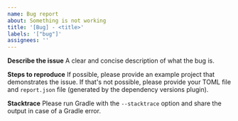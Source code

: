 ```yaml
---
name: Bug report
about: Something is not working
title: '[Bug] - <title>'
labels: '["bug"]'
assignees: ''
---
```


**Describe the issue**
A clear and concise description of what the bug is.

**Steps to reproduce**
If possible, please provide an example project that demonstrates the issue. If that's not possible, please provide your TOML file and `report.json` file (generated by the dependency versions plugin).

**Stacktrace**
Please run Gradle with the `--stacktrace` option and share the output in case of a Gradle error.